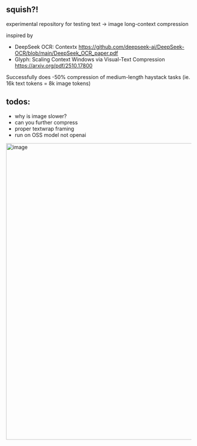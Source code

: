 ## squish?! 

experimental repository for testing text -> image long-context compression

inspired by 
- DeepSeek OCR: Contextx https://github.com/deepseek-ai/DeepSeek-OCR/blob/main/DeepSeek_OCR_paper.pdf
- Glyph: Scaling Context Windows via Visual-Text Compression https://arxiv.org/pdf/2510.17800 

Successfully does -50% compression of medium-length haystack tasks (ie. 16k text tokens = 8k image tokens)

## todos:
- why is image slower?
- can you further compress
- proper textwrap framing
- run on OSS model not openai

<img width="860" height="804" alt="image" src="https://github.com/user-attachments/assets/3c0b551f-cfe5-49eb-a0cc-b6372aef0089" />
